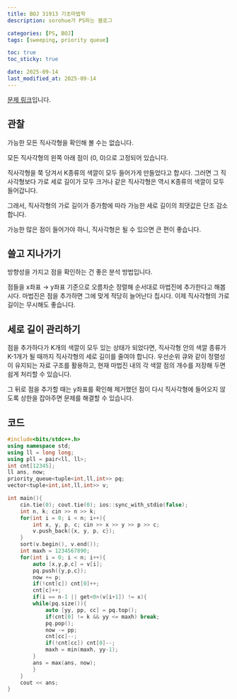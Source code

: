 ```yaml
---
title: BOJ 31913 기초마법학
description: sorohue가 PS하는 블로그

categories: [PS, BOJ]
tags: [sweeping, priority queue]

toc: true
toc_sticky: true

date: 2025-09-14
last_modified_at: 2025-09-14
---
```


[문제 링크](https://boj.kr/31914)입니다.

## 관찰

가능한 모든 직사각형을 확인해 볼 수는 없습니다.

모든 직사각형의 왼쪽 아래 점이 (0, 0)으로 고정되어 있습니다.

직사각형을 쭉 당겨서 K종류의 색깔이 모두 들어가게 만들었다고 합시다. 그러면 그 직사각형보다 가로 세로 길이가 모두 크거나 같은 직사각형은 역시 K종류의 색깔이 모두 들어갑니다.

그래서, 직사각형의 가로 길이가 증가함에 따라 가능한 세로 길이의 최댓값은 단조 감소합니다.

가능한 많은 점이 들어가야 하니, 직사각형은 될 수 있으면 큰 편이 좋습니다.

## 쓸고 지나가기

방향성을 가지고 점을 확인하는 건 좋은 분석 방법입니다.

점들을 x좌표 → y좌표 기준으로 오름차순 정렬해 순서대로 마법진에 추가한다고 해봅시다. 마법진은 점을 추가하면 그에 맞게 적당히 늘어난다 칩시다. 이제 직사각형의 가로 길이는 무시해도 좋습니다.

## 세로 길이 관리하기

점을 추가하다가 K개의 색깔이 모두 있는 상태가 되었다면, 직사각형 안의 색깔 종류가 K-1개가 될 때까지 직사각형의 세로 길이를 줄여야 합니다. 우선순위 큐와 같이 정렬성이 유지되는 자료 구조를 활용하고, 현재 마법진 내의 각 색깔 점의 개수를 저장해 두면 쉽게 처리할 수 있습니다.

그 뒤로 점을 추가할 때는 y좌표를 확인해 제거했던 점이 다시 직사각형에 들어오지 않도록 상한을 잡아주면 문제를 해결할 수 있습니다.

## 코드

```cpp
#include<bits/stdc++.h>
using namespace std;
using ll = long long;
using pll = pair<ll, ll>;
int cnt[12345];
ll ans, now;
priority_queue<tuple<int,ll,int>> pq;
vector<tuple<int,int,ll,int>> v;

int main(){
    cin.tie(0); cout.tie(0); ios::sync_with_stdio(false);
    int n, k; cin >> n >> k;
    for(int i = 0; i < n; i++){
        int x, y, p, c; cin >> x >> y >> p >> c;
        v.push_back({x, y, p, c});
    }
    sort(v.begin(), v.end());
    int maxh = 1234567890;
    for(int i = 0; i < n; i++){
        auto [x,y,p,c] = v[i];
        pq.push({y,p,c});
        now += p;
        if(!cnt[c]) cnt[0]++;
        cnt[c]++;
        if(i == n-1 || get<0>(v[i+1]) != x){
        while(pq.size()){
            auto [yy, pp, cc] = pq.top();
            if(cnt[0] != k && yy <= maxh) break;
            pq.pop();
            now -= pp;
            cnt[cc]--;
            if(!cnt[cc]) cnt[0]--;
            maxh = min(maxh, yy-1);
        }
        ans = max(ans, now);
        }
    }
    cout << ans;
}
```
